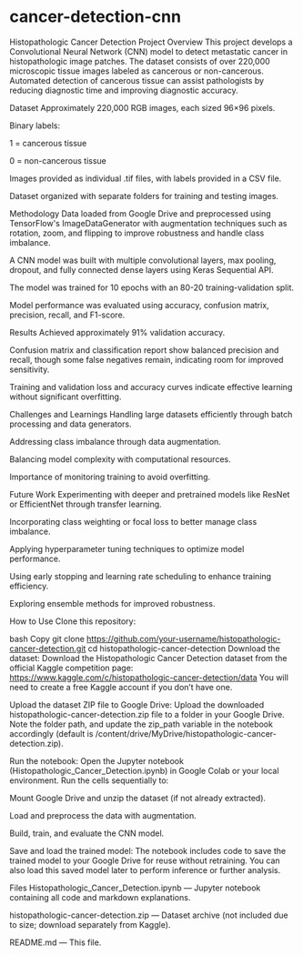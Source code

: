 # cancer-detection-cnn
Histopathologic Cancer Detection
Project Overview
This project develops a Convolutional Neural Network (CNN) model to detect metastatic cancer in histopathologic image patches. The dataset consists of over 220,000 microscopic tissue images labeled as cancerous or non-cancerous. Automated detection of cancerous tissue can assist pathologists by reducing diagnostic time and improving diagnostic accuracy.

Dataset
Approximately 220,000 RGB images, each sized 96×96 pixels.

Binary labels:

1 = cancerous tissue

0 = non-cancerous tissue

Images provided as individual .tif files, with labels provided in a CSV file.

Dataset organized with separate folders for training and testing images.

Methodology
Data loaded from Google Drive and preprocessed using TensorFlow's ImageDataGenerator with augmentation techniques such as rotation, zoom, and flipping to improve robustness and handle class imbalance.

A CNN model was built with multiple convolutional layers, max pooling, dropout, and fully connected dense layers using Keras Sequential API.

The model was trained for 10 epochs with an 80-20 training-validation split.

Model performance was evaluated using accuracy, confusion matrix, precision, recall, and F1-score.

Results
Achieved approximately 91% validation accuracy.

Confusion matrix and classification report show balanced precision and recall, though some false negatives remain, indicating room for improved sensitivity.

Training and validation loss and accuracy curves indicate effective learning without significant overfitting.

Challenges and Learnings
Handling large datasets efficiently through batch processing and data generators.

Addressing class imbalance through data augmentation.

Balancing model complexity with computational resources.

Importance of monitoring training to avoid overfitting.

Future Work
Experimenting with deeper and pretrained models like ResNet or EfficientNet through transfer learning.

Incorporating class weighting or focal loss to better manage class imbalance.

Applying hyperparameter tuning techniques to optimize model performance.

Using early stopping and learning rate scheduling to enhance training efficiency.

Exploring ensemble methods for improved robustness.

How to Use
Clone this repository:

bash
Copy
git clone https://github.com/your-username/histopathologic-cancer-detection.git
cd histopathologic-cancer-detection
Download the dataset:
Download the Histopathologic Cancer Detection dataset from the official Kaggle competition page:
https://www.kaggle.com/c/histopathologic-cancer-detection/data
You will need to create a free Kaggle account if you don’t have one.

Upload the dataset ZIP file to Google Drive:
Upload the downloaded histopathologic-cancer-detection.zip file to a folder in your Google Drive.
Note the folder path, and update the zip_path variable in the notebook accordingly (default is /content/drive/MyDrive/histopathologic-cancer-detection.zip).

Run the notebook:
Open the Jupyter notebook (Histopathologic_Cancer_Detection.ipynb) in Google Colab or your local environment.
Run the cells sequentially to:

Mount Google Drive and unzip the dataset (if not already extracted).

Load and preprocess the data with augmentation.

Build, train, and evaluate the CNN model.

Save and load the trained model:
The notebook includes code to save the trained model to your Google Drive for reuse without retraining. You can also load this saved model later to perform inference or further analysis.

Files
Histopathologic_Cancer_Detection.ipynb — Jupyter notebook containing all code and markdown explanations.

histopathologic-cancer-detection.zip — Dataset archive (not included due to size; download separately from Kaggle).

README.md — This file.
